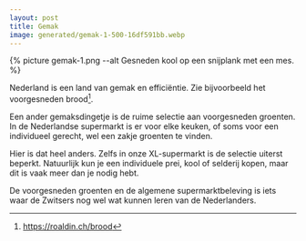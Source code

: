 ```yaml
---
layout: post
title: Gemak
image: generated/gemak-1-500-16df591bb.webp
---
```


{% picture gemak-1.png --alt Gesneden kool op een snijplank met een mes. %}

Nederland is een land van gemak en efficiëntie. Zie bijvoorbeeld het voorgesneden brood[^1].

Een ander gemaksdingetje is de ruime selectie aan voorgesneden groenten. In de Nederlandse supermarkt is er voor elke keuken, of soms voor een individueel gerecht, wel een zakje groenten te vinden.

Hier is dat heel anders. Zelfs in onze XL-supermarkt is de selectie uiterst beperkt.
Natuurlijk kun je een individuele prei, kool of selderij kopen, maar dit is vaak meer dan je nodig hebt.

De voorgesneden groenten en de algemene supermarktbeleving is iets waar de Zwitsers nog wel wat kunnen leren van de Nederlanders.

[^1]: <https://roaldin.ch/brood>
